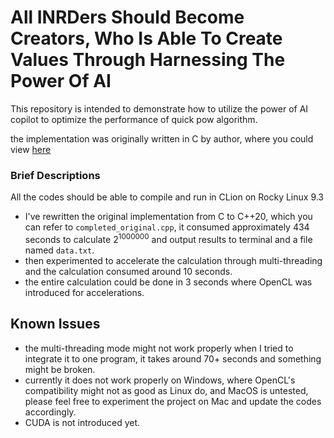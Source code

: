 # All INRDers Should Become Creators, Who Is Able To Create Values Through Harnessing The Power Of AI 

This repository is intended to demonstrate how to utilize the power of AI copilot to optimize the performance of quick pow algorithm.

the implementation was originally written in C by author, where you could view [here](https://www.bilibili.com/video/BV1Xb4y1R7hH/?share_source=copy_web&vd_source=f65fb0fc3ad364f8044ef383ede4fad2) 

### Brief Descriptions
All the codes should be able to compile and run in CLion on Rocky Linux 9.3

- I've rewritten the original implementation from C to C++20, which you can refer to `completed_original.cpp`, it consumed approximately 434 seconds to calculate $2^{1000000}$ and output results to terminal and a file named `data.txt`.
- then experimented to accelerate the calculation through multi-threading and the calculation consumed around 10 seconds.
- the entire calculation could be done in 3 seconds where OpenCL was introduced for accelerations.

## Known Issues
- the multi-threading mode might not work properly when I tried to integrate it to one program, it takes around 70+ seconds and something might be broken.
- currently it does not work properly on Windows, where OpenCL's compatibility might not as good as Linux do, and MacOS is untested, please feel free to experiment the project on Mac and update the codes accordingly.
- CUDA is not introduced yet.
